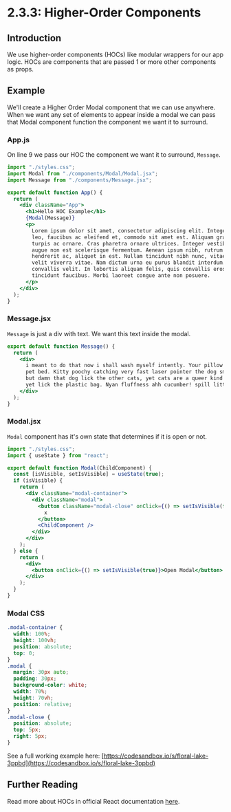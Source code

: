 # 2.3.3: Higher-Order Components

## Introduction

We use higher-order components (HOCs) like modular wrappers for our app logic. HOCs are components that are passed 1 or more other components as props.

## Example

We'll create a Higher Order Modal component that we can use anywhere. When we want any set of elements to appear inside a modal we can pass that Modal component function the component we want it to surround.

### App.js

On line 9 we pass our HOC the component we want it to surround, `Message`.

```jsx
import "./styles.css";
import Modal from "./components/Modal/Modal.jsx";
import Message from "./components/Message.jsx";

export default function App() {
  return (
    <div className="App">
      <h1>Hello HOC Example</h1>
      {Modal(Message)}
      <p>
        Lorem ipsum dolor sit amet, consectetur adipiscing elit. Integer libero
        leo, faucibus ac eleifend et, commodo sit amet est. Aliquam gravida ut
        turpis ac ornare. Cras pharetra ornare ultrices. Integer vestibulum
        augue non est scelerisque fermentum. Aenean ipsum nibh, rutrum in
        hendrerit ac, aliquet in est. Nullam tincidunt nibh nunc, vitae viverra
        velit viverra vitae. Nam dictum urna eu purus blandit interdum. Sed sed
        convallis velit. In lobortis aliquam felis, quis convallis eros
        tincidunt faucibus. Morbi laoreet congue ante non posuere.
      </p>
    </div>
  );
}
```

### Message.jsx

`Message` is just a div with text. We want this text inside the modal.

```jsx
export default function Message() {
  return (
    <div>
      i meant to do that now i shall wash myself intently. Your pillow is now my
      pet bed. Kitty poochy catching very fast laser pointer the dog smells bad
      but damn that dog lick the other cats, yet cats are a queer kind of folk
      yet lick the plastic bag. Nyan fluffness ahh cucumber! spill litter box.
    </div>
  );
}
```

### Modal.jsx

`Modal` component has it's own state that determines if it is open or not.

```jsx
import "./styles.css";
import { useState } from "react";

export default function Modal(ChildComponent) {
  const [isVisible, setIsVisible] = useState(true);
  if (isVisible) {
    return (
      <div className="modal-container">
        <div className="modal">
          <button className="modal-close" onClick={() => setIsVisible(false)}>
            x
          </button>
          <ChildComponent />
        </div>
      </div>
    );
  } else {
    return (
      <div>
        <button onClick={() => setIsVisible(true)}>Open Modal</button>
      </div>
    );
  }
}
```

### Modal CSS

```css
.modal-container {
  width: 100%;
  height: 100vh;
  position: absolute;
  top: 0;
}
.modal {
  margin: 30px auto;
  padding: 30px;
  background-color: white;
  width: 70%;
  height: 70vh;
  position: relative;
}
.modal-close {
  position: absolute;
  top: 5px;
  right: 5px;
}
```

See a full working example here: [https://codesandbox.io/s/floral-lake-3ppbd](https://codesandbox.io/s/floral-lake-3ppbd)

## Further Reading

Read more about HOCs in official React documentation [here](https://reactjs.org/docs/higher-order-components.html).
